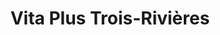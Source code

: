 ---
title: "Vita Plus Trois-Rivières"
url: /trois-rivieres/vita-plus-trois-rivieres/
shop: nutrition supplements
---